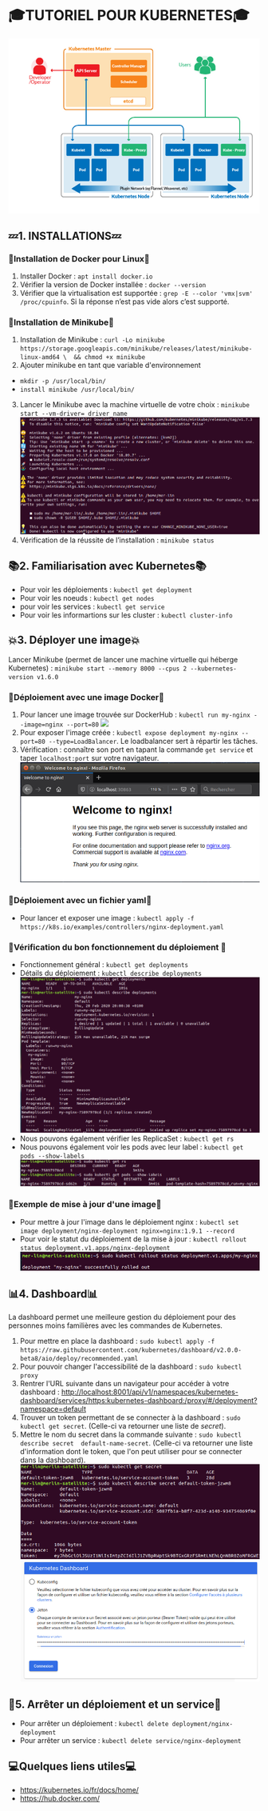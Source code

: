 # :mortar_board:**TUTORIEL POUR KUBERNETES**:mortar_board:
![](/KubernetesDockerpic2.png)
## :zzz:**1. INSTALLATIONS**:zzz:

### :whale2:**Installation de Docker pour Linux**:whale2:
1. Installer Docker : `apt install docker.io`
2. Vérifier la version de Docker installée : ` docker --version `
3. Vérifier que la virtualisation est supportée : ` grep -E --color 'vmx|svm' /proc/cpuinfo `. Si la réponse n’est pas vide alors c’est supporté.

### :game_die:**Installation de Minikube**:game_die:
1. Installation de Minikube : ` curl -Lo minikube https://storage.googleapis.com/minikube/releases/latest/minikube-linux-amd64 \  && chmod +x minikube `
2. Ajouter minikube en tant que variable d'environnement
* ` mkdir -p /usr/local/bin/ `
* ` install minikube /usr/local/bin/ `
3. Lancer le Minikube avec la machine virtuelle de votre choix : ` minikube start --vm-driver= driver_name   `
![](/minikube_start.png)
4. Vérification de la réussite de l’installation : ` minikube status `

## :books:**2. Familiarisation avec Kubernetes**:books:

* Pour voir les déploiements : ` kubectl get deployment `
* Pour voir les noeuds : ` kubectl get nodes `
* pour voir les services : ` kubectl get service `
* Pour voir les informartions sur les cluster : ` kubectl cluster-info `

## :boom:**3. Déployer une image**:boom:

Lancer Minikube (permet de lancer une machine virtuelle qui héberge Kubernetes) : ` minikube start --memory 8000 --cpus 2 --kubernetes-version v1.6.0 `

### :whale2:**Déploiement avec une image Docker**:whale2:	
1. Pour lancer une image trouvée sur DockerHub : ` kubectl run my-nginx --image=nginx --port=80 `
![](/Déploiement_image.png)
2. Pour exposer l'image créée : ` kubectl expose deployment my-nginx --port=80 --type=LoadBalancer `. Le loadbalancer sert à répartir les tâches.
3. Vérification : connaître son port en tapant la commande ` get service ` et taper ` localhost:port ` sur votre navigateur.
![](/nginx_running.png)

### :pencil:**Déploiement avec un fichier yaml**:pencil:
* Pour lancer et exposer une image : ` kubectl apply -f https://k8s.io/examples/controllers/nginx-deployment.yaml `

### :crystal_ball:**Vérification du bon fonctionnement du déploiement** :crystal_ball:
* Fonctionnement général : ` kubectl get deployments `
* Détails du déploiement : ` kubectl describe deployments `
![](/verif_deployement.png)
* Nous pouvons également vérifier les ReplicaSet : ` kubectl get rs `
* Nous pouvons également voir les pods avec leur label : ` kubectl get pods --show-labels `
![](/ReplicatSetAndPods.png)

### :arrows_counterclockwise:**Exemple de mise à jour d'une image**:arrows_counterclockwise:
* Pour mettre à jour l'image dans le déploiement nginx : ` kubectl set image deployment/nginx-deployment nginx=nginx:1.9.1 --record `
* Pour voir le statut du déploiement de la mise à jour : ` kubectl rollout status deployment.v1.apps/nginx-deployment `
![](/statut_deployement.png)

## :bar_chart:**4. Dashboard**:bar_chart:
La dashboard permet une meilleure gestion du déploiement pour des personnes moins familières avec les commandes de Kubernetes.
1. Pour mettre en place la dashboard : ` sudo kubectl apply -f https://raw.githubusercontent.com/kubernetes/dashboard/v2.0.0-beta8/aio/deploy/recommended.yaml `
2. Pour pouvoir changer l'accessibilité de la dashboard : ` sudo kubectl proxy ` 
3. Rentrer l'URL suivante dans un navigateur pour accéder à votre dashboard : [http://localhost:8001/api/v1/namespaces/kubernetes-dashboard/services/https:kubernetes-dashboard:/proxy/#/deployment?namespace=default](http://localhost:8001/api/v1/namespaces/kubernetes-dashboard/services/https:kubernetes-dashboard:/proxy/#/deployment?namespace=default)
4. Trouver un token permettant de se connecter à la dashboard : ` sudo kubectl get secret `. (Celle-ci va retourner une liste de *secret*).
5. Mettre le nom du secret dans la commande suivante : ` sudo kubectl describe secret  default-name-secret `. (Celle-ci va retourner une liste d'information dont le token, que l'on peut utiliser pour se connecter dans la dashboard).
![](/secret.png)
![](/dashboardCo.png)

## :checkered_flag:**5. Arrêter un déploiement et un service**:checkered_flag:
* Pour arrêter un déploiement : ` kubectl delete deployment/nginx-deployment `
* Pour arrêter un service : ` kubectl delete service/nginx-deployment `

## :computer:**Quelques liens utiles**:computer:
* https://kubernetes.io/fr/docs/home/
* https://hub.docker.com/ 
